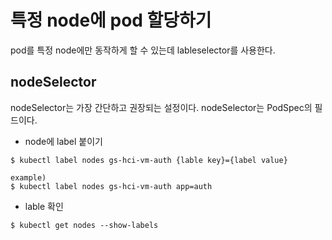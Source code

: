 # 특정 node에 pod 할당하기

pod를 특정 node에만 동작하게 할 수 있는데 lableselector를 사용한다.

## nodeSelector

nodeSelector는 가장 간단하고 권장되는 설정이다.
nodeSelector는 PodSpec의 필드이다.

- node에 label 붙이기
```
$ kubectl label nodes gs-hci-vm-auth {lable key}={label value}

example)
$ kubectl label nodes gs-hci-vm-auth app=auth
```

- lable 확인
```
$ kubectl get nodes --show-labels
```

